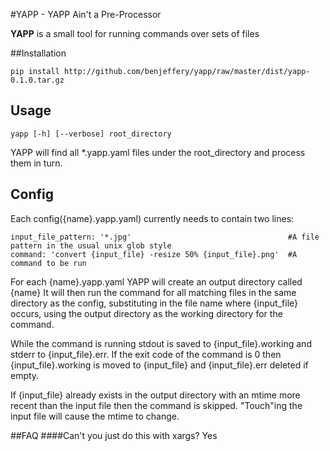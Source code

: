 #YAPP - YAPP Ain't a Pre-Processor

**YAPP** is a small tool for running commands over sets of files

##Installation

    pip install http://github.com/benjeffery/yapp/raw/master/dist/yapp-0.1.0.tar.gz

## Usage

    yapp [-h] [--verbose] root_directory

YAPP will find all *.yapp.yaml files under the root_directory and process them in turn.

## Config
Each config({name}.yapp.yaml) currently needs to contain two lines:



    input_file_pattern: '*.jpg'                                   #A file pattern in the usual unix glob style
    command: 'convert {input_file} -resize 50% {input_file}.png'  #A command to be run 

For each {name}.yapp.yaml
YAPP will create an output directory called {name}
It will then run the command for all matching files in the same directory as the config, substituting in the file name where {input_file} occurs, using the output directory as the working directory for the command.

While the command is running stdout is saved to {input\_file}.working and stderr to {input\_file}.err. If the exit code of the command is 0 then {input\_file}.working is moved to {input\_file} and {input_file}.err deleted if empty.

If {input_file} already exists in the output directory with an mtime more recent than the input file then the command is skipped. "Touch"ing the input file will cause the mtime to change.

##FAQ
####Can't you just do this with xargs?
Yes